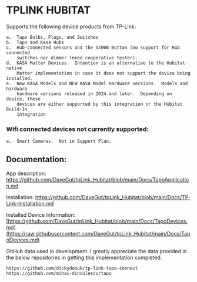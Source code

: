 # TPLINK HUBITAT
Supports the following device products from TP-Link:

	a.	Tapo Bulbs, Plugs, and Switches
 	b.	Tapo and Kasa Hubs
  	c.	Hub-connected sensors and the S200B Button (no support for Hub connected
   		switches nor dimmer (need cooperative tester).
    d.	KASA Matter Devices.  Intention is an alternative to the Hubitat-native
      	Matter implementation in case it does not support the device being installed.
	e.	New KASA Models and NEW KASA Model Hardware versions.  Models and hardware
 		hardware versions released in 2024 and later.  Depending on device, these
   		devices are either supported by this integration or the Hubitat Build-In
     	integration

### Wifi connected devices not currently supported:
	a.	Smart Cameras.  Not in Support Plan.

## Documentation:

App description:  https://github.com/DaveGut/tpLink_Hubitat/blob/main/Docs/TapoApplication.md

Installation: https://github.com/DaveGut/tpLink_Hubitat/blob/main/Docs/TP-Link-Installation.md

Installed Device Information: [https://github.com/DaveGut/tpLink_Hubitat/blob/main/Docs/TapoDevices.md](https://raw.githubusercontent.com/DaveGut/tpLink_Hubitat/main/Docs/TapoDevices.md)

GitHub data used in development.  I greatly appreciate the data provided in the below repositories in getting this implementation completed.

	https://github.com/dickydoouk/tp-link-tapo-connect
	https://github.com/mihai-dinculescu/tapo
 
